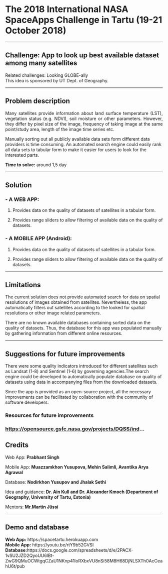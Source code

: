 <h1>The 2018 International NASA SpaceApps Challenge in Tartu (19-21 October 2018)</h1>
<hr>
<h2>Challenge: App to look up best available dataset among many satellites</h2>
Related challenges: Looking GLOBE-ally<br>
This idea is sponsored by UT Dept. of Geography.
<hr>
<h2>Problem description</h2>
<p align="justify">Many satellites provide information about land surface temperature (LST), vegetation status (e.g. NDVI), soil moisture or other parameters. However, they differ by pixel size of the image, frequency of taking image at the same point/study area, length of the image time series etc.

Manually sorting out all publicly available data sets form different data providers is time consuming. An automated search engine could easily rank all data sets to tabular form to make it easier for users to look for the interested parts.
</p>

<b>Time to solve:</b> around 1,5 day
<hr>
<h2>Solution</h2>

<h3>- A WEB APP:</h3>

1. Provides data on the quality of datasets of satellites in a tabular form.

2. Provides range sliders to allow filtering of available data on the quality of datasets.

<h3>- A MOBILE APP (Android):</h3>

1. Provides data on the quality of datasets of satellites in a tabular form.

2. Provides range sliders to allow filtering of available data on the quality of datasets.
<hr>
<h2>Limitations</h2>

<p aligh="justify">The current solution does not provide automated search for data on spatial resolutions of images obtained from satellites. Nevertheless, the app automatically filters out satellites according to the looked for spatial resolutions or other image related parameters.

There are no known available databases containing sorted data on the quality of datasets. Thus, the database for this app was populated manually by gathering information from different online resources.
</p>
<hr>
<h2>Suggestions for future improvements</h2>

<p aligh="justify"> There were some quality indicators introduced for different satellites such as Landsat (1-8) and Sentinel (1-6) by governing agencies.The search engine could be developed to automatically populate database on quality of datasets using data in accompanying files from the downloaded datasets.

Since the app is provided as an open-source project, all the necessary improvements can be facilitated by collaboration with the community of software developers.
</p>
<h3>Resources for future improvements<h3>

https://opensource.gsfc.nasa.gov/projects/DQSS/ind...

<h2>Credits</h2>

Web App: <b>Prabhant Singh</b>

Mobile App: <b>Muazzamkhon Yusupova, Mehin Salimli, Avantika Arya Agrawal</b>

Database: <b>Nodirkhon Yusupov and Jhalak Sethi</b>

Idea and guidance: <b>Dr. Ain Kull and Dr. Alexander Kmoch (Department of Geography, University of Tartu, Estonia)</b>

Mentors: <b>Mr.Martin Jüssi</b>
<hr>
<h2> Demo and database</h2>
<b>Web App:</b> https://spacetartu.herokuapp.com <br>
<b>Mobile App:</b> https://youtu.be/rtY9b52GVSI<br>
<b>Database:</b>https://docs.google.com/spreadsheets/d/e/2PACX-1vSU2JZD2QyoUU6lBt-ZwG9QMuOCWtgqCZaU1NKnp41loRXbxVU8nSi58M8H68DjNLSXTh0AcCeahU6t/pub

